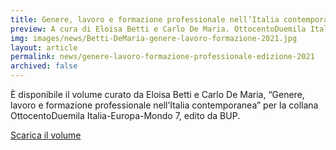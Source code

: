 ```yaml
---
title: Genere, lavoro e formazione professionale nell’Italia contemporanea
preview: A cura di Eloisa Betti e Carlo De Maria. OttocentoDuemila Italia-Europa-Mondo 7
img: images/news/Betti-DeMaria-genere-lavoro-formazione-2021.jpg
layout: article
permalink: news/genere-lavoro-formazione-professionale-edizione-2021
archived: false
---
```


È disponibile il volume curato da Eloisa Betti e Carlo De Maria, “Genere, lavoro e formazione professionale nell’Italia contemporanea” per la collana OttocentoDuemila Italia-Europa-Mondo 7, edito da BUP.

[Scarica il volume](../../images/news/Betti-DeMaria-genere-lavoro-formazione-2021.pdf)
